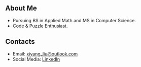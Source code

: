 ## About Me

- Pursuing BS in Applied Math and MS in Computer Science.
- Code & Puzzle Enthusiast.

## Contacts

- Email: xiyang_liu@outlook.com
- Social Media: [LinkedIn](https://www.linkedin.com/in/xiyang-liu-529815271/)
